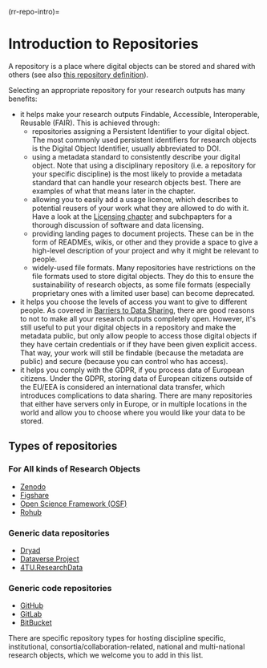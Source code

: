 (rr-repo-intro)=
# Introduction to Repositories

A repository is a place where digital objects can be stored and shared with others (see also [this repository definition](https://the-turing-way.netlify.app/afterword/glossary.html#term-Repository)).

Selecting an appropriate repository for your research outputs has many benefits:
- it helps make your research outputs Findable, Accessible, Interoperable, Reusable (FAIR). This is achieved through:
    - repositories assigning a Persistent Identifier to your digital object. The most commonly used persistent identifiers for research objects is the Digital Object Identifier, usually abbreviated to DOI.
    - using a metadata standard to consistently describe your digital object. Note that using a disciplinary repository (i.e. a repository for your specific discipline) is the most likely to provide a metadata standard that can handle your research objects best. There are examples of what that means later in the chapter.
    - allowing you to easily add a usage licence, which describes to potential reusers of your work what they are allowed to do with it. Have a look at the [Licensing chapter](https://the-turing-way.netlify.app/reproducible-research/licensing.html) and subchpapters for a thorough discussion of software and data licensing.
    - providing landing pages to document projects. These can be in the form of READMEs, wikis, or other and they provide a space to give a high-level description of your project and why it might be relevant to people.
    - widely-used file formats. Many repositories have restrictions on the file formats used to store digital objects. They do this to ensure the sustainability of research objects, as some file formats (especially proprietary ones with a limited user base) can become deprecated.
- it helps you choose the levels of access you want to give to different people. As covered in [Barriers to Data Sharing](https://the-turing-way.netlify.app/reproducible-research/open/open-data.html#barriers-to-data-sharing), there are good reasons to not to make all your research outputs completely open. However, it's still useful to put your digital objects in a repository and make the metadata public, but only allow people to access those digital objects if they have certain credentials or if they have been given explicit access. That way, your work will still be findable (because the metadata are public) and secure (because you can control who has access).
- it helps you comply with the GDPR, if you process data of European citizens. Under the GDPR, storing data of European citizens outside of the EU/EEA is considered an international data transfer, which introduces complications to data sharing. There are many repositories that either have servers only in Europe, or in multiple locations in the world and allow you to choose where you would like your data to be stored.

## Types of repositories

### For All kinds of Research Objects
- [Zenodo](https://zenodo.org/)
- [Figshare](https://figshare.com/)
- [Open Science Framework (OSF)](https://osf.io/)
- [Rohub](https://reliance.rohub.org/)

### Generic data repositories
- [Dryad](https://datadryad.org/stash)
- [Dataverse Project](https://dataverse.org/)
- [4TU.ResearchData](https://data.4tu.nl/)

### Generic code repositories
- [GitHub](https://github.com/)
- [GitLab](https://about.gitlab.com/)
- [BitBucket](https://bitbucket.org/product)

There are specific repository types for hosting discipline specific, institutional, consortia/collaboration-related, national and multi-national research objects, which we welcome you to add in this list.
